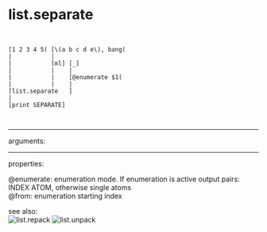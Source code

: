 # list.separate

```


[1 2 3 4 5( [\(a b c d e\), bang(
|           |
|           [ml] [_]
|           |    |
|           |    [@enumerate $1(
|           |    |
[list.separate   ]
|
[print SEPARATE]

            
```
---
arguments:


---
properties:

@enumerate: enumeration mode. If
            enumeration is active output pairs: INDEX ATOM, otherwise single atoms<br>
@from: enumeration starting index<br>

see also:<br>
![list.repack]("img/object_list.repack.png")
![list.unpack]("img/object_list.unpack.png")
